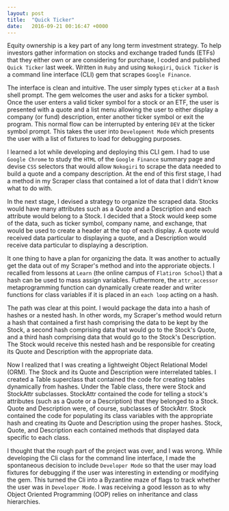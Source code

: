 ```yaml
---
layout: post
title:  "Quick Ticker"
date:   2016-09-21 00:16:47 +0000
---
```



Equity ownership is a key part of any long term investment strategy.  To help investors gather information on stocks and exchange traded funds (ETFs) that they either own or are considering for purchase, I coded and published `Quick Ticker` last week.  Written in `Ruby` and using `Nokogiri`, `Quick Ticker` is a command line interface (CLI) gem that scrapes `Google Finance`.

The interface is clean and intuitive. The user simply types `qticker` at a `Bash` shell prompt.  The gem welcomes the user and asks for a ticker symbol.  Once the user enters a valid ticker symbol for a stock or an ETF, the user is presented with a quote and a list menu allowing the user to either display a company (or fund) description, enter another ticker symbol or exit the program.  This normal flow can be interrupted by entering `DEV` at the ticker symbol prompt.  This takes the user into `Development Mode` which presents the user with a list of fixtures to load for debugging purposes.

I learned a lot while developing and deploying this CLI gem.  I had to use `Google Chrome` to study the `HTML` of the `Google Finance` summary page and devise `CSS` selectors that would allow `Nokogiri` to scrape the data needed to build a quote and a company description.  At the end of this first stage, I had a method in my Scraper class that contained a lot of data that I didn't know what to do with.

In the next stage, I devised a strategy to organize the scraped data.  Stocks would have many attributes such as a Quote and a Description and each attribute would belong to a Stock.  I decided that a Stock would keep some of the data, such as ticker symbol, company name, and exchange, that would be used to create a header at the top of each display.  A quote would received data particular to displaying a quote, and a Description would receive data particular to displaying a description.  

It one thing to have a plan for organizing the data.  It was another to actually get the data out of my Scraper's method and into the approriate objects.  I recalled from lessons at `Learn` (the online campus of `Flatiron School`) that a hash can be used to mass assign variables.  Futhermore, the `attr_accessor` metaprogramming function can dynamically create reader and writer functions for class variables if it is placed in an `each loop` acting on a hash.

The path was clear at this point.  I would package the data into a hash of hashes or a nested hash.  In other words, my Scraper's method would return a hash that contained a first hash comprising the data to be kept by the Stock, a second hash comprising data that would go to the Stock's Quote, and a third hash comprising data that would go to the Stock's Description.  The Stock would receive this nested hash and be responsible for creating its Quote and Description with the appropriate data.

Now I realized that I was creating a lightweight Object Relational Model (ORM).  The Stock and its Quote and Description were interrelated tables.  I created a Table superclass that contained the code for creating tables dynamically from hashes.  Under the Table class, there were Stock and StockAttr subclasses.  StockAttr contained the code for telling a stock's attributes (such as a Quote or a Description) that they belonged to a Stock.  Quote and Description were, of course, subclasses of StockAtrr.  Stock contained the code for populating its class variables with the appropriate hash and creating its Quote and Description using the proper hashes.  Stock, Quote, and Description each contained methods that displayed data specific to each class.

I thought that the rough part of the project was over, and I was wrong.  While developing the Cli class for the command line interface, I made the spontaneous decision to include `Developer Mode` so that the user may load fixtures for debugging if the user was interesting in extending or modifying the gem.  This turned the Cli into a Byzantine maze of flags to track whether the user was in `Developer Mode`.  I was receiving a good lesson as to why Object Oriented Programming (OOP) relies on inheritance and class hierarchies.




